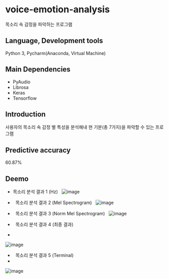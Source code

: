 # voice-emotion-analysis
목소리 속 감정을 파악하는 프로그램

## Language, Development tools
Python 3, Pycharm(Anaconda, Virtual Machine)

## Main Dependencies
- PyAudio
- Librosa
- Keras
- Tensorflow

## Introduction
사용자의 목소리 속 감정 별 특성을 분석해내 현 기분(총 7가지)을 파악할 수 있는 프로그램

##  Predictive accuracy
60.87%

## Deemo
- 목소리 분석 결과 1 (Hz)&nbsp;&nbsp;
![image](https://user-images.githubusercontent.com/93585651/145567927-eb663266-e7bf-44eb-9a9c-b244781f7703.png)


- &nbsp;&nbsp;목소리 분석 결과 2 (Mel Spectrogram)&nbsp;&nbsp;
![image](https://user-images.githubusercontent.com/93585651/145568081-67058c91-ae82-46fb-a2c4-93d48a04075e.png)

- &nbsp;&nbsp;목소리 분석 결과 3 (Norm Mel Spectrogram)&nbsp;&nbsp;
![image](https://user-images.githubusercontent.com/93585651/145568216-4f634b0a-84f2-45e8-8d73-3e49abfb6324.png)


- &nbsp;&nbsp;목소리 분석 결과 4 (최종 결과)&nbsp;&nbsp;
- 
![image](https://user-images.githubusercontent.com/93585651/145568630-3e34293c-900e-4ae1-8ba9-c3bbe4d731c9.png)


- &nbsp;&nbsp;목소리 분석 결과 5 (Terminal)
- 
![image](https://user-images.githubusercontent.com/93585651/145568689-c1382364-a446-4246-9f84-53734b2c60c5.png)






